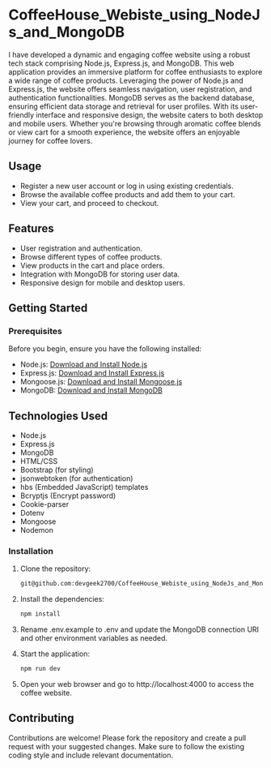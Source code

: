 # CoffeeHouse_Webiste_using_NodeJs_and_MongoDB


I have developed a dynamic and engaging coffee website using a robust tech stack comprising Node.js, Express.js, and MongoDB. This web application provides an immersive platform for coffee enthusiasts to explore a wide range of coffee products. Leveraging the power of Node.js and Express.js, the website offers seamless navigation, user registration, and authentication functionalities. MongoDB serves as the backend database, ensuring efficient data storage and retrieval for user profiles. With its user-friendly interface and responsive design, the website caters to both desktop and mobile users. Whether you're browsing through aromatic coffee blends or view cart for a smooth experience, the website offers an enjoyable journey for coffee lovers. 

## Usage

- Register a new user account or log in using existing credentials.
- Browse the available coffee products and add them to your cart.
- View your cart, and proceed to checkout.

## Features

- User registration and authentication.
- Browse different types of coffee products.
- View products in the cart and place orders.
- Integration with MongoDB for storing user data.
- Responsive design for mobile and desktop users.

## Getting Started

### Prerequisites

Before you begin, ensure you have the following installed:

- Node.js: [Download and Install Node.js](https://nodejs.org/)
- Express.js: [Download and Install Express.js](https://www.npmjs.com/package/express)
- Mongoose.js: [Download and Install Mongoose.js](https://www.npmjs.com/package/mongoose)
- MongoDB: [Download and Install MongoDB](https://www.mongodb.com/try/download/community)

## Technologies Used
- Node.js
- Express.js
- MongoDB
- HTML/CSS
- Bootstrap (for styling)
- jsonwebtoken (for authentication)
- hbs (Embedded JavaScript) templates
- Bcryptjs (Encrypt password)
- Cookie-parser
- Dotenv
- Mongoose
- Nodemon

### Installation

1. Clone the repository:

   ```bash
   git@github.com:devgeek2700/CoffeeHouse_Webiste_using_NodeJs_and_MongoDB.git
   
2. Install the dependencies:
    ```bash
   npm install

3. Rename .env.example to .env and update the MongoDB connection URI and other environment variables as needed.
4. Start the application:
      ```bash
   npm run dev

5. Open your web browser and go to http://localhost:4000 to access the coffee website.

## Contributing
Contributions are welcome! Please fork the repository and create a pull request with your suggested changes. Make sure to follow the existing coding style and include relevant documentation.
